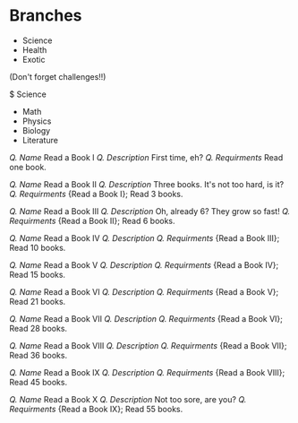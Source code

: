 # Branches
- Science
- Health
- Exotic

(Don't forget challenges!!)

$ Science
- Math
- Physics
- Biology
- Literature



*Q. Name* Read a Book I
*Q. Description* First time, eh?
*Q. Requirments* Read one book.

*Q. Name* Read a Book II
*Q. Description* Three books. It's not too hard, is it?
*Q. Requirments* {Read a Book I}; Read 3 books.

*Q. Name* Read a Book III
*Q. Description* Oh, already 6? They grow so fast!
*Q. Requirments* {Read a Book II}; Read 6 books.

*Q. Name* Read a Book IV
*Q. Description* 
*Q. Requirments* {Read a Book III}; Read 10 books.

*Q. Name* Read a Book V
*Q. Description* 
*Q. Requirments* {Read a Book IV}; Read 15 books.

*Q. Name* Read a Book VI
*Q. Description* 
*Q. Requirments* {Read a Book V}; Read 21 books.

*Q. Name* Read a Book VII
*Q. Description* 
*Q. Requirments* {Read a Book VI}; Read 28 books.

*Q. Name* Read a Book VIII
*Q. Description* 
*Q. Requirments* {Read a Book VII}; Read 36 books.

*Q. Name* Read a Book IX
*Q. Description* 
*Q. Requirments* {Read a Book VIII}; Read 45 books.

*Q. Name* Read a Book X
*Q. Description* Not too sore, are you?
*Q. Requirments* {Read a Book IX}; Read 55 books.



